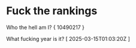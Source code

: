 # Fuck the rankings

Who the hell am I?
{ 10490217 }

What fucking year is it?
[ 2025-03-15T01:03:20Z ]

